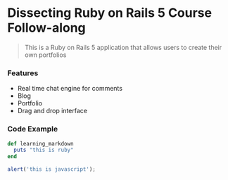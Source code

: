 # Dissecting Ruby on Rails 5 Course Follow-along

> This is a Ruby on Rails 5 application that allows users to create their own portfolios

### Features

- Real time chat engine for comments
- Blog
- Portfolio
- Drag and drop interface

### Code Example

```ruby
def learning_markdown
  puts "this is ruby"
end
```

```javascript
alert('this is javascript');
```
